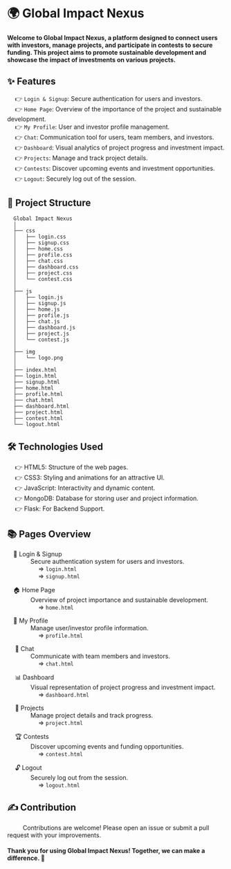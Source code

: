 #  🌍 Global Impact Nexus
#### Welcome to Global Impact Nexus, a platform designed to connect users with investors, manage projects, and participate in contests to secure funding. This project aims to promote sustainable development and showcase the impact of investments on various projects.

 ## ✨ Features
&emsp; 👉 `Login & Signup`: Secure authentication for users and investors.<br>
&emsp; 👉 `Home Page`: Overview of the importance of the project and sustainable development.<br>
&emsp; 👉 `My Profile`: User and investor profile management.<br>
&emsp; 👉 `Chat`: Communication tool for users, team members, and investors.<br>
&emsp; 👉 `Dashboard`: Visual analytics of project progress and investment impact.<br>
&emsp; 👉 `Projects`: Manage and track project details.<br>
&emsp; 👉 `Contests`: Discover upcoming events and investment opportunities.<br>
&emsp; 👉 `Logout`: Securely log out of the session.<br>

 ## 📁 Project Structure
      Global Impact Nexus
      │
      ├── css
      │   ├── login.css
      │   ├── signup.css
      │   ├── home.css
      │   ├── profile.css
      │   ├── chat.css
      │   ├── dashboard.css
      │   ├── project.css
      │   └── contest.css
      │
      ├── js
      │   ├── login.js
      │   ├── signup.js
      │   ├── home.js
      │   ├── profile.js
      │   ├── chat.js
      │   ├── dashboard.js
      │   ├── project.js
      │   └── contest.js
      │
      ├── img
      │   └── logo.png
      │
      ├── index.html
      ├── login.html
      ├── signup.html
      ├── home.html
      ├── profile.html
      ├── chat.html
      ├── dashboard.html
      ├── project.html
      ├── contest.html
      └── logout.html

  ## 🛠️ Technologies Used
&emsp; 👉 HTML5: Structure of the web pages.<br>
&emsp; 👉 CSS3: Styling and animations for an attractive UI.<br>
&emsp; 👉 JavaScript: Interactivity and dynamic content.<br>
&emsp; 👉 MongoDB: Database for storing user and project information.<br>
&emsp; 👉 Flask: For Backend Support.<br>


  ## 📚 Pages Overview
&emsp;🔐 Login & Signup<br>
     &emsp; &emsp; &emsp; Secure authentication system for users and investors.<br>
     &emsp; &emsp; &emsp; &emsp;     => `login.html`<br>
     &emsp; &emsp; &emsp; &emsp;     => `signup.html`<br>

 &emsp;🏠 Home Page<br>
  &emsp; &emsp; &emsp; Overview of project importance and sustainable development.<br>
        &emsp; &emsp; &emsp; &emsp;       => `home.html`<br>

 &emsp;👤 My Profile<br>
 &emsp; &emsp; &emsp;            Manage user/investor profile information.<br>
  &emsp; &emsp; &emsp; &emsp;             => `profile.html`<br>

  &emsp;       💬 Chat<br>
   &emsp; &emsp; &emsp;         Communicate with team members and investors.<br>
   &emsp; &emsp; &emsp; &emsp;            => `chat.html`<br>

   &emsp;      📊 Dashboard<br>
   &emsp; &emsp; &emsp;         Visual representation of project progress and investment impact.<br>
   &emsp; &emsp; &emsp; &emsp;            => `dashboard.html`<br>

 &emsp; 📁 Projects<br>
  &emsp; &emsp; &emsp;          Manage project details and track progress.<br>
  &emsp; &emsp; &emsp; &emsp;             => `project.html` <br>

 &emsp; 🏆 Contests<br>
  &emsp; &emsp; &emsp;          Discover upcoming events and funding opportunities.<br>
  &emsp; &emsp; &emsp; &emsp;             => `contest.html`<br>

  &emsp;       🔓 Logout<br>
  &emsp; &emsp; &emsp;          Securely log out from the session.<br>
  &emsp; &emsp; &emsp; &emsp;             => `logout.html`<br>


  ## ✍️ Contribution  <br>
 &emsp; &emsp; Contributions are welcome! Please open an issue or submit a pull request with your improvements.


  ####  Thank you for using Global Impact Nexus! Together, we can make a difference. 🌟


